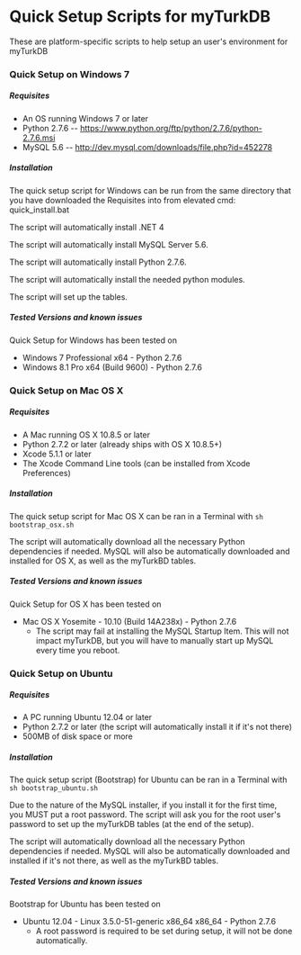 Quick Setup Scripts for myTurkDB
========

These  are platform-specific scripts to help setup an user's environment for myTurkDB

### Quick Setup on Windows 7

##### Requisites

+ An OS running Windows 7 or later
+ Python 2.7.6 -- https://www.python.org/ftp/python/2.7.6/python-2.7.6.msi 
+ MySQL 5.6 -- http://dev.mysql.com/downloads/file.php?id=452278

##### Installation

The quick setup script for Windows can be run from the same directory that you have downloaded the Requisites into from elevated cmd: quick_install.bat

The script will automatically install .NET 4

The script will automatically install MySQL Server 5.6.

The script will automatically install Python 2.7.6.

The script will automatically install the needed python modules.

The script will set up the tables.


##### Tested Versions and known issues

Quick Setup for Windows has been tested on

+ Windows 7 Professional x64 - Python 2.7.6
+ Windows 8.1 Pro x64 (Build 9600) - Python 2.7.6

### Quick Setup on Mac OS X

##### Requisites

+ A Mac running OS X 10.8.5 or later
+ Python 2.7.2 or later (already ships with OS X 10.8.5+)
+ Xcode 5.1.1 or later
+ The Xcode Command Line tools (can be installed from Xcode Preferences)

##### Installation

The quick setup script for Mac OS X can be ran in a Terminal with `sh bootstrap_osx.sh`

The script will automatically download all the necessary Python dependencies if needed.
MySQL will also be automatically downloaded and installed for OS X, as well as the myTurkBD tables.

##### Tested Versions and known issues

Quick Setup for OS X has been tested on 

+ Mac OS X Yosemite - 10.10 (Build 14A238x) - Python 2.7.6
  + The script may fail at installing the MySQL Startup Item. This will not impact myTurkDB, but you will have to manually start up MySQL every time you reboot.

### Quick Setup on Ubuntu

##### Requisites

+ A PC running Ubuntu 12.04 or later
+ Python 2.7.2 or later (the script will automatically install it if it's not there)
+ 500MB of disk space or more

##### Installation

The quick setup script (Bootstrap) for Ubuntu can be ran in a Terminal with `sh bootstrap_ubuntu.sh`

Due to the nature of the MySQL installer, if you install it for the first time, you MUST put a root password. The script will ask you for the root user's password to set up the myTurkDB tables (at the end of the setup).

The script will automatically download all the necessary Python dependencies if needed.
MySQL will also be automatically downloaded and installed if it's not there, as well as the myTurkBD tables.

##### Tested Versions and known issues

Bootstrap for Ubuntu has been tested on 

+ Ubuntu 12.04 - Linux 3.5.0-51-generic x86_64 x86_64 - Python 2.7.6
  + A root password is required to be set during setup, it will not be done automatically.
